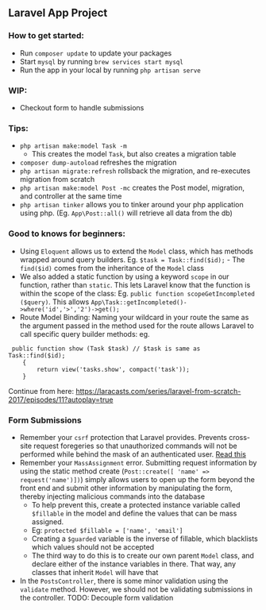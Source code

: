 ## Laravel App Project


### How to get started:
- Run `composer update` to update your packages
- Start `mysql` by running `brew services start mysql`
- Run the app in your local by running `php artisan serve`

### WIP:
- Checkout form to handle submissions

### Tips:
- `php artisan make:model Task -m`
    - This creates the model `Task`, but also creates a migration table
- `composer dump-autoload` refreshes the migration 
- `php artisan migrate:refresh` rollsback the migration, and re-executes migration from scratch
- `php artisan make:model Post -mc` creates the Post model, migration, and controller at the same time
- `php artisan tinker` allows you to tinker around your php application using php. (Eg. `App\Post::all()` will retrieve all data from the db)

### Good to knows for beginners:
- Using `Eloquent` allows us to extend the `Model` class, which has methods wrapped around query builders.
Eg. `$task = Task::find($id);` - The `find($id)` comes from the inheritance of the `Model` class
- We also added a static function by using a keyword `scope` in our function, rather than `static`. This lets Laravel know that the function is within the scope of the class:
Eg. `public function scopeGetIncompleted ($query)`. This allows `App\Task::getIncompleted()->where('id','>','2')->get();`
- Route Model Binding: Naming your wildcard in your route the same as the argument passed in the method used for the route allows Laravel to call specific query builder methods:
eg. 
```
 public function show (Task $task) // $task is same as Task::find($id);
    {        
        return view('tasks.show', compact('task'));
    }
```
Continue from here: https://laracasts.com/series/laravel-from-scratch-2017/episodes/11?autoplay=true

### Form Submissions
- Remember your `csrf` protection that Laravel provides. Prevents cross-site request foregeries so that unauthorized commands will not be performed while behind the mask of an authenticated user. [Read this](https://laravel.com/docs/5.7/csrf)
- Remember your `MassAssignment` error. Submitting request information by using the static method create (`Post::create([ 'name' => request('name')])`) simply allows users to open up the form beyond the front end and submit other information by manipulating the form, thereby injecting malicious commands into the database
    - To help prevent this, create a protected instance variable called `$fillable` in the model and define the values that can be mass assigned.
    - Eg: `protected $fillable = ['name', 'email']`
    - Creating a `$guarded` variable is the inverse of fillable, which blacklists which values should not be accepted
    - The third way to do this is to create our own parent `Model` class, and declare either of the instance variables in there. That way, any classes that inherit `Model` will have that
- In the `PostsController`, there is some minor validation using the `validate` method. However, we should not be validating submissions in the controller. TODO: Decouple form validation